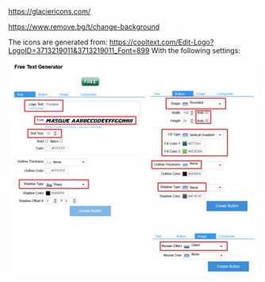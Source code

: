 

https://glaciericons.com/

https://www.remove.bg/t/change-background

The icons are generated from: 
https://cooltext.com/Edit-Logo?LogoID=3713219011&3713219011_Font=899
With the following settings:

![cooltext](cooltext.com.png)
